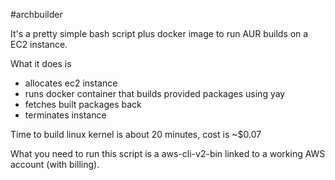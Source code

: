#archbuilder

It's a pretty simple bash script plus docker image to run AUR builds on a EC2 instance.

What it does is
 - allocates ec2 instance
 - runs docker container that builds provided packages using yay
 - fetches built packages back
 - terminates instance

Time to build linux kernel is about 20 minutes, cost is ~$0.07

What you need to run this script is a aws-cli-v2-bin linked to a working AWS account (with billing).
